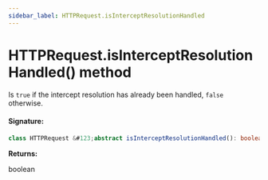 ```yaml
---
sidebar_label: HTTPRequest.isInterceptResolutionHandled
---
```


# HTTPRequest.isInterceptResolutionHandled() method

Is `true` if the intercept resolution has already been handled, `false` otherwise.

#### Signature:

```typescript
class HTTPRequest &#123;abstract isInterceptResolutionHandled(): boolean;&#125;
```

**Returns:**

boolean

